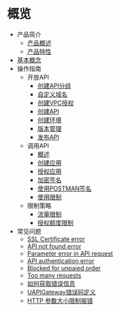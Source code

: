 # 概览

* 产品简介
    * [产品概述](middleware/uapigateway/intro/intro_index)
    * [产品特性](middleware/uapigateway/intro/feature)
* [基本概念](middleware/uapigateway/fundmental_concept)
* 操作指南
    * 开放API
        * [创建API分组](middleware/uapigateway/operation_guide/open_api/create_api_group)
        * [自定义域名](middleware/uapigateway/operation_guide/open_api/custom_domain)
        * [创建VPC授权](middleware/uapigateway/operation_guide/open_api/create_vpc_access)
        * [创建API](middleware/uapigateway/operation_guide/open_api/create_api)
        * [创建环境](middleware/uapigateway/operation_guide/open_api/create_env)
        * [版本管理](middleware/uapigateway/operation_guide/open_api/env_management)
        * [发布API](middleware/uapigateway/operation_guide/open_api/publish_api)
    * 调用API
        * [概述](middleware/uapigateway/operation_guide/use_api/intro)
        * [创建应用](middleware/uapigateway/operation_guide/use_api/create_app)
        * [授权应用](middleware/uapigateway/operation_guide/use_api/grant_app_access)
        * [加密签名](middleware/uapigateway/operation_guide/use_api/signature)
        * [使用POSTMAN签名](middleware/uapigateway/operation_guide/use_api/postman_signature)
        * [使用限制](middleware/uapigateway/operation_guide/use_api/use_limit)
    * 限制策略
        * [流量限制](middleware/uapigateway/operation_guide/restriction_strategy/traffic_restriction)
        * [授权额度限制](middleware/uapigateway/operation_guide/restriction_strategy/authorization_restriction)
* 常见问题
    * [SSL Certificate error](middleware/uapigateway/faq/ssl_certificate_error)
    * [API not found error](middleware/uapigateway/faq/api_not_found_error)
    * [Parameter error in API request](middleware/uapigateway/faq/parameter_error_in_api_request)
    * [API authentication error](middleware/uapigateway/faq/api_authentication_error)
    * [Blocked for unpaied order](middleware/uapigateway/faq/blocked_for_unpaied_order)
    * [Too many requests](middleware/uapigateway/faq/too_many_requests)
    * [如何获取错误信息](middleware/uapigateway/faq/get_error_message)
    * [UAPIGateway错误码定义](middleware/uapigateway/faq/error_code_define)
    * [HTTP 参数大小限制报错](middleware/uapigateway/faq/parameter_size_error)
    
    









    
   
   
    
        